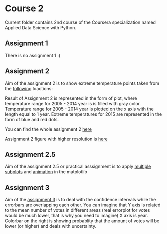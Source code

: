 # Course 2
Current folder contains 2nd course of the Coursera specialization named Applied Data Science with Python.

## Assignment 1
There is no assignment 1 :)

## Assignment 2
Aim of the assignment 2 is to show extreme temperature points taken from the [following](http://htmlpreview.github.io/?https://github.com/sersavn/Applied-Data-Science-with-Python/blob/master/Course2/_map.html) loactions:

Result of Assignment 2 is represented in the form of plot, where temperature range for 2005 - 2014 year is is filled with gray color. Temperature range for 2005 - 2014 year is plotted on the x axis with the length equal to 1 year. Extreme temperatures for 2015 are represented in the form of blue and red dots.

You can find the whole assignment 2 [here](https://github.com/sersavn/Applied-Data-Science-with-Python/blob/master/Course2/Assignment2.ipynb)

Assignment 2 figure with higher resolution is [here](https://github.com/sersavn/Applied-Data-Science-with-Python/blob/master/Course2/2015%20temperature%20breaking%20points%20in%20Saint%20Petersburg%20region.png)

## Assignment 2.5
Aim of the assignment 2.5 or practical asssignment is to apply [multiple subplots](https://github.com/sersavn/Applied-Data-Science-with-Python/blob/master/Course2/Assignment2_5%20animated%20subplots.ipynb) and [animation](https://github.com/sersavn/Applied-Data-Science-with-Python/blob/master/Course2/Assignment2_5%20Aanimation%20test.mp4) in the matplotlib

## Assignment 3
Aim of the [assignment 3](https://github.com/sersavn/Applied-Data-Science-with-Python/blob/master/Course2/Assignment%203.ipynb) is to deal with the confidence intervals while the errorbars are overlapping each other. You can imagine that Y axis is related to the mean number of votes in different areas (real errorplot for votes would be much lower, that is why you need to imagine) X axis is year. Colorbar on the right is showing probablity that the amount of votes will be lower (or higher) and deals with uncertainty. 
